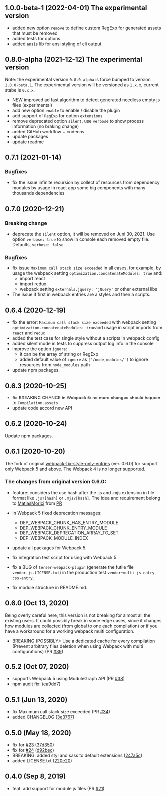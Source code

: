 ## 1.0.0-beta-1 (2022-04-01) The experimental version
- added new option `remove` to define custom RegExp for generated assets that must be removed
- added tests for options
- added `ansis` lib for ansi styling of cli output

## 0.8.0-alpha (2021-12-12) The experimental version
Note: the experimental version `0.8.0-alpha` is force bumped to version `1.0.0-beta.1`.
The experimental version will be versioned as `1.x.x`, current stabe is `0.x.x`.

- NEW improved ad fast algorithm to detect generated needless empty js files (experimental)
- add new option `enable` to enable / disable the plugin
- add support of `RegExp` for option `extensions`
- remove deprecated option `silent`, use `verbose` to show process information (no braking change)
- added GitHub workflow + codecov
- update packages
- update readme

## 0.7.1 (2021-01-14)
### Bugfixes
- fix the issue infinite recursion by collect of resources from dependency modules by usage in react app some big components with many thousands dependencies

## 0.7.0 (2020-12-21)
### Breaking change
- deprecate the `silent` option, it will be removed on Juni 30, 2021. Use option `verbose: true` to show in console each removed empty file. Defaults, `verbose: false`.

### Bugfixes
- fix issue `Maximum call stack size exceeded` in all cases, for example, by usage the webpack setting `optimization.concatenateModules: true` and:
  - import react
  - import redux
  - webpack setting `externals.jquery: 'jQuery'` or other external libs
- The issue if first in webpack entries are a styles and then a scripts.

## 0.6.4 (2020-12-19)
- fix the error: `Maximum call stack size exceeded` with webpack setting `optimization.concatenateModules: true`and usage in script imports from `react` and `redux`
- added the test case for single style without a scripts in webpack config
- added silent mode in tests to suppress output log info in the console
- improve the option `ignore`:   
  - it can be the array of string or RegExp
  - added default value of `ignore` as `['/node_modules/']` to ignore resources from `node_modules` path
- update npm packages.

## 0.6.3 (2020-10-25)
- fix BREAKING CHANGE in Webpack 5: no more changes should happen to `Compilation.assets`
- update code accord new API

## 0.6.2 (2020-10-24)
Update npm packages.

## 0.6.1 (2020-10-20)
The fork of original [webpack-fix-style-only-entries](https://github.com/fqborges/webpack-fix-style-only-entries) (ver. 0.6.0) for support only Webpack 5 and above. 
The Webpack 4 is no longer supported.

### The changes from original version 0.6.0: 
 
- feature: considers the use hash after the  .js and .mjs extension in file format like `.js?[hash]` or `.mjs?[hash]`. 
The idea and requirement belong to [MatiasMorici](https://github.com/MatiasMorici) from [PR](https://github.com/fqborges/webpack-fix-style-only-entries/pull/27/commits/57eeecbcb85926578770c3845465e4012b02a196) 
- In Webpack 5 fixed deprecation messages:
    - DEP_WEBPACK_CHUNK_HAS_ENTRY_MODULE
    - DEP_WEBPACK_CHUNK_ENTRY_MODULE
    - DEP_WEBPACK_DEPRECATION_ARRAY_TO_SET
    - DEP_WEBPACK_MODULE_INDEX
 
- update all packages for Webpack 5.
- fix integration test script for using with Webpack 5.
- fix a BUG of `terser-webpack-plugin` (generate the futile file `vendor.js.LICENSE.txt`) in the production test `vendor+multi-js-entry-css-entry`.
- fix module structure in README.md.

## 0.6.0 (Oct 13, 2020)
Being overly careful here, this version is not breaking for almost all the existing users. It could possibly break in some edge cases, since it changes how modules are collected (from global to one each compilation) or if you have a workaround for a working webpack multi configuration.
- BREAKING (POSSIBLY): Use a dedicated cache for every compilation (Prevent arbitrary files deletion when using Webpack with multi configurations) (PR [#39](https://github.com/fqborges/webpack-fix-style-only-entries/pull/39))

## 0.5.2 (Oct 07, 2020)
 - supports Webpack 5 using ModuleGraph API (PR [#38](https://github.com/fqborges/webpack-fix-style-only-entries/pull/38))
 - npm audit fix: ([ea9dd7](https://github.com/fqborges/webpack-fix-style-only-entries/commit/ea9dd7bd7ade5b16623064a4850de39545e1e18e))

## 0.5.1 (Jun 13, 2020)
 - fix Maximum call stack size exceeded (PR [#34](https://github.com/fqborges/webpack-fix-style-only-entries/pull/34))
 - added CHANGELOG ([3e3767](https://github.com/fqborges/webpack-fix-style-only-entries/commit/3e3767d8998a53d807b5d5b10643d05b800aa79a))

## 0.5.0 (May 18, 2020)
 - fix for [#23](https://github.com/fqborges/webpack-fix-style-only-entries/issues/23) ([37d350](https://github.com/fqborges/webpack-fix-style-only-entries/commit/37d350eec83f49c0b12729a93aa6cf2f96d92d0b))
 - fix for [#24](https://github.com/fqborges/webpack-fix-style-only-entries/issues/24) ([d92bec](https://github.com/fqborges/webpack-fix-style-only-entries/commit/d92bec4be5fe4b97a8651a9206fa2281ce1424be))
 - BREAKING: added styl and sass to default extensions ([247a5c](https://github.com/fqborges/webpack-fix-style-only-entries/commit/247a5c9f963e4d7598539056ab3f709b0558b4ec))
 - added LICENSE.txt ([220e20](https://github.com/fqborges/webpack-fix-style-only-entries/commit/220e20eeb9bc95652a942812a424aadd92ec7d1f))

## 0.4.0 (Sep 8, 2019)
 - feat: add support for module js files (PR [#21](https://github.com/fqborges/webpack-fix-style-only-entries/pull/21))
